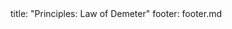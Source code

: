 <frontmatter>
title: "Principles: Law of Demeter"
footer: footer.md
</frontmatter>

<include src="unit-inPage-asFlat.md" boilerplate />